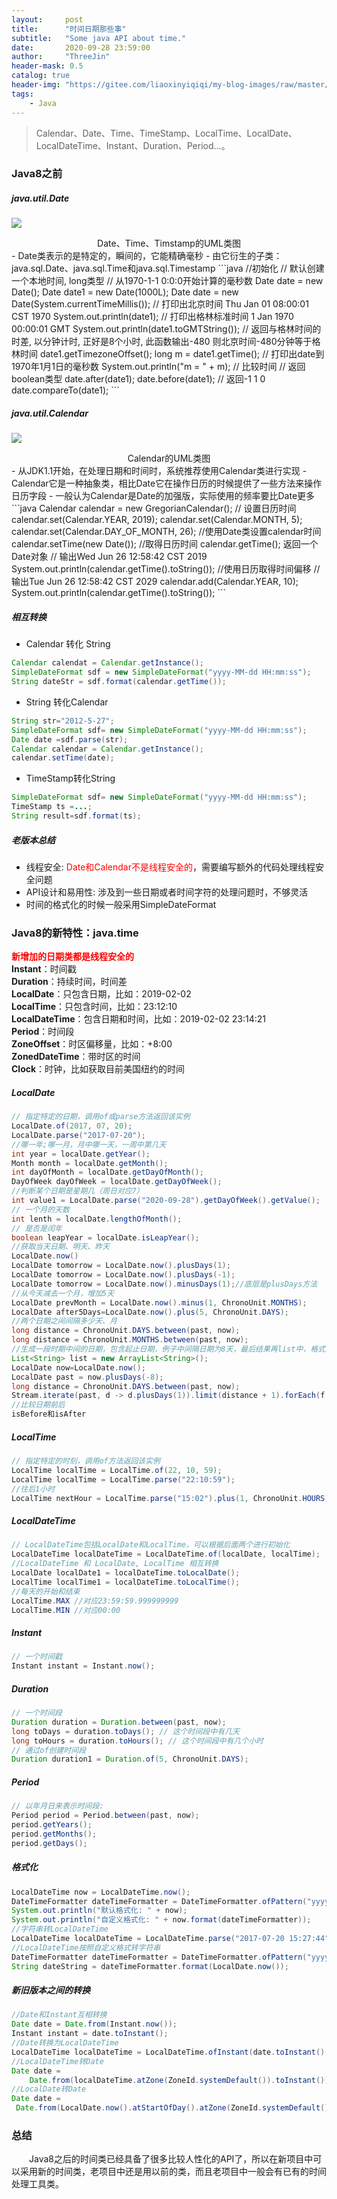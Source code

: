 ```yaml
---
layout:     post
title:      "时间日期那些事"
subtitle:   "Some java API about time."
date:       2020-09-28 23:59:00
author:     "ThreeJin"
header-mask: 0.5
catalog: true
header-img: "https://gitee.com/liaoxinyiqiqi/my-blog-images/raw/master/img/time.jpg"
tags:
    - Java
---
```

> Calendar、Date、Time、TimeStamp、LocalTime、LocalDate、LocalDateTime、Instant、Duration、Period...。

### Java8之前
##### java.util.Date
![](https://gitee.com/liaoxinyiqiqi/my-blog-images/raw/master/img/20201012084926.png)
<center>Date、Time、Timstamp的UML类图</center>
- Date类表示的是特定的，瞬间的，它能精确毫秒
- 由它衍生的子类：java.sql.Date、java.sql.Time和java.sql.Timestamp
```java
//初始化
// 默认创建一个本地时间, long类型
// 从1970-1-1 0:0:0开始计算的毫秒数
Date date = new Date();
Date date1 = new Date(1000L);
Date date = new Date(System.currentTimeMillis());
// 打印出北京时间 Thu Jan 01 08:00:01 CST 1970
System.out.println(date1);
// 打印出格林标准时间 1 Jan 1970 00:00:01 GMT
System.out.println(date1.toGMTString());
// 返回与格林时间的时差, 以分钟计时, 正好是8个小时, 此函数输出-480   则北京时间-480分钟等于格林时间
date1.getTimezoneOffset();
long m = date1.getTime();
// 打印出date到1970年1月1日的毫秒数
System.out.println("m = " + m);
// 比较时间
// 返回boolean类型
date.after(date1);
date.before(date1);
// 返回-1 1 0
date.compareTo(date1);
```

##### java.util.Calendar
![](https://gitee.com/liaoxinyiqiqi/my-blog-images/raw/master/img/java-time-calendar.png)
<center>Calendar的UML类图</center>
- 从JDK1.1开始，在处理日期和时间时，系统推荐使用Calendar类进行实现
- Calendar它是一种抽象类，相比Date它在操作日历的时候提供了一些方法来操作日历字段
- 一般认为Calendar是Date的加强版，实际使用的频率要比Date更多
```java
Calendar calendar = new GregorianCalendar();
// 设置日历时间
calendar.set(Calendar.YEAR, 2019);
calendar.set(Calendar.MONTH, 5);
calendar.set(Calendar.DAY_OF_MONTH, 26);
//使用Date类设置calendar时间
calendar.setTime(new Date());
//取得日历时间 calendar.getTime();  返回一个Date对象
// 输出Wed Jun 26 12:58:42 CST 2019
System.out.println(calendar.getTime().toString());
//使用日历取得时间偏移
// 输出Tue Jun 26 12:58:42 CST 2029
calendar.add(Calendar.YEAR, 10);
System.out.println(calendar.getTime().toString());
```

##### 相互转换
- Calendar 转化 String
```java
Calendar calendat = Calendar.getInstance();
SimpleDateFormat sdf = new SimpleDateFormat("yyyy-MM-dd HH:mm:ss");
String dateStr = sdf.format(calendar.getTime());
```
- String 转化Calendar
```java
String str="2012-5-27";
SimpleDateFormat sdf= new SimpleDateFormat("yyyy-MM-dd HH:mm:ss");
Date date =sdf.parse(str);
Calendar calendar = Calendar.getInstance();
calendar.setTime(date);
```
- TimeStamp转化String
```java
SimpleDateFormat sdf= new SimpleDateFormat("yyyy-MM-dd HH:mm:ss");
TimeStamp ts =...;
String result=sdf.format(ts);
```

##### 老版本总结
- 线程安全: <font color=red>Date和Calendar不是线程安全的</font>，需要编写额外的代码处理线程安全问题
- API设计和易用性: 涉及到一些日期或者时间字符的处理问题时，不够灵活
- 时间的格式化的时候一般采用SimpleDateFormat

### Java8的新特性：java.time
**<font color=red>新增加的日期类都是线程安全的</font>**  
**Instant**：时间戳  
**Duration**：持续时间，时间差  
**LocalDate**：只包含日期，比如：2019-02-02  
**LocalTime**：只包含时间，比如：23:12:10  
**LocalDateTime**：包含日期和时间，比如：2019-02-02 23:14:21  
**Period**：时间段  
**ZoneOffset**：时区偏移量，比如：+8:00  
**ZonedDateTime**：带时区的时间  
**Clock**：时钟，比如获取目前美国纽约的时间  

##### LocalDate
```java
// 指定特定的日期，调用of或parse方法返回该实例
LocalDate.of(2017, 07, 20);
LocalDate.parse("2017-07-20");
//哪一年;哪一月，月中哪一天，一周中第几天
int year = localDate.getYear();
Month month = localDate.getMonth(); 
int dayOfMonth = localDate.getDayOfMonth(); 
DayOfWeek dayOfWeek = localDate.getDayOfWeek(); 
//判断某个日期是星期几（周日对应7）
int value1 = LocalDate.parse("2020-09-28").getDayOfWeek().getValue();
// 一个月的天数
int lenth = localDate.lengthOfMonth(); 
// 是否是闰年
boolean leapYear = localDate.isLeapYear(); 
//获取当天日期、明天、昨天
LocalDate.now()
LocalDate tomorrow = LocalDate.now().plusDays(1);
LocalDate tomorrow = LocalDate.now().plusDays(-1);
LocalDate tomorrow = LocalDate.now().minusDays(1);//底层是plusDays方法
//从今天减去一个月，增加5天
LocalDate prevMonth = LocalDate.now().minus(1, ChronoUnit.MONTHS);
LocalDate after5Days=LocalDate.now().plus(5, ChronoUnit.DAYS);
//两个日期之间间隔多少天、月
long distance = ChronoUnit.DAYS.between(past, now);
long distance = ChronoUnit.MONTHS.between(past, now);
//生成一段时期中间的日期，包含起止日期，例子中间隔日期为8天，最后结果再list中，格式为yyyy-MM-dd
List<String> list = new ArrayList<String>();
LocalDate now=LocalDate.now();
LocalDate past = now.plusDays(-8);
long distance = ChronoUnit.DAYS.between(past, now);
Stream.iterate(past, d -> d.plusDays(1)).limit(distance + 1).forEach(f -> list.add(f.toString()));
//比较日期前后
isBefore和isAfter
```

##### LocalTime
```java
// 指定特定的时刻，调用of方法返回该实例
LocalTime localTime = LocalTime.of(22, 10, 59);
LocalTime localTime = LocalTime.parse("22:10:59");
//往后1小时
LocalTime nextHour = LocalTime.parse("15:02").plus(1, ChronoUnit.HOURS);
```

##### LocalDateTime
```java
// LocalDateTime包括LocalDate和LocalTime，可以根据后面两个进行初始化
LocalDateTime localDateTime = LocalDateTime.of(localDate, localTime);
//LocalDateTime 和 LocalDate, LocalTime 相互转换
LocalDate localDate1 = localDateTime.toLocalDate();
LocalTime localTime1 = localDateTime.toLocalTime();
//每天的开始和结束
LocalTime.MAX //对应23:59:59.999999999
LocalTime.MIN //对应00:00
```

##### Instant
```java
// 一个时间戳
Instant instant = Instant.now();
```

##### Duration
```java
// 一个时间段
Duration duration = Duration.between(past, now);
long toDays = duration.toDays(); // 这个时间段中有几天
long toHours = duration.toHours(); // 这个时间段中有几个小时
// 通过of创建时间段
Duration duration1 = Duration.of(5, ChronoUnit.DAYS);
```

##### Period
```java
// 以年月日来表示时间段:
Period period = Period.between(past, now);
period.getYears();
period.getMonths();
period.getDays();
```

##### 格式化
```java
LocalDateTime now = LocalDateTime.now();
DateTimeFormatter dateTimeFormatter = DateTimeFormatter.ofPattern("yyyy-MM-dd HH:mm:ss");
System.out.println("默认格式化: " + now);
System.out.println("自定义格式化: " + now.format(dateTimeFormatter));
//字符串转LocalDateTime
LocalDateTime localDateTime = LocalDateTime.parse("2017-07-20 15:27:44", dateTimeFormatter);
//LocalDateTime按照自定义格式转字符串
DateTimeFormatter dateTimeFormatter = DateTimeFormatter.ofPattern("yyyy-MM-dd");
String dateString = dateTimeFormatter.format(LocalDate.now());
```

##### 新旧版本之间的转换
```java
//Date和Instant互相转换
Date date = Date.from(Instant.now());
Instant instant = date.toInstant();
//Date转换为LocalDateTime
LocalDateTime localDateTime = LocalDateTime.ofInstant(date.toInstant(), ZoneId.systemDefault());
//LocalDateTime转Date
Date date =
    Date.from(localDateTime.atZone(ZoneId.systemDefault()).toInstant());
//LocalDate转Date
Date date =
 Date.from(LocalDate.now().atStartOfDay().atZone(ZoneId.systemDefault()).toInstant());
```

### 总结
&emsp;&emsp;Java8之后的时间类已经具备了很多比较人性化的API了，所以在新项目中可以采用新的时间类，老项目中还是用以前的类，而且老项目中一般会有已有的时间处理工具类。



